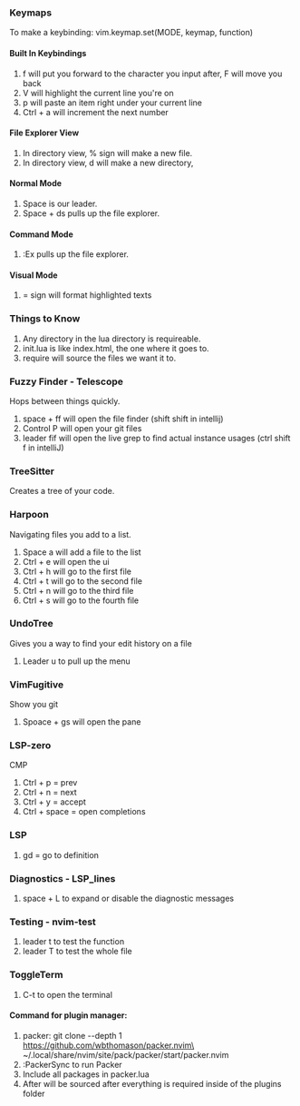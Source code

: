 ### Keymaps 

To make a keybinding: vim.keymap.set(MODE, keymap, function)
#### Built In Keybindings 
1. f will put you forward to the character you input after, F will move you back   
2. V will highlight the current line you're on 
3. p will paste an item right under your current line
4. Ctrl + a will increment the next number 

#### File Explorer View 
1. In directory view, % sign will make a new file. 
2. In directory view, d will make a new directory, 

#### Normal Mode 
1. Space is our leader. 
2. Space + ds pulls up the file explorer. 
#### Command Mode 
1. :Ex pulls up the file explorer.
#### Visual Mode 
1. = sign will format highlighted texts 

### Things to Know 
1. Any directory in the lua directory is requireable. 
2. init.lua is like index.html, the one where it goes to. 
3. require will source the files we want it to. 

### Fuzzy Finder - Telescope 
Hops between things quickly. 
1. space + ff will open the file finder (shift shift in intellij) 
2. Control P will open your git files 
3. leader fif will open the live grep to find actual instance usages (ctrl shift f in intelliJ)  

### TreeSitter 
Creates a tree of your code. 

### Harpoon 
Navigating files you add to a list. 
1. Space a will add a file to the list 
2. Ctrl + e will open the ui
3. Ctrl + h will go to the first file 
4. Ctrl + t will go to the second file 
5. Ctrl + n will go to the third file 
6. Ctrl + s will go to the fourth file 

### UndoTree 
Gives you a way to find your edit history on a file 
1. Leader u to pull up the menu

### VimFugitive
Show you git 
1. Spoace + gs will open the pane

### LSP-zero 
CMP
1. Ctrl + p = prev 
2. Ctrl + n = next 
3. Ctrl + y = accept 
4. Ctrl + space = open completions 

### LSP 
1. gd = go to definition 

### Diagnostics - LSP_lines
1. space + L to expand or disable the diagnostic messages 

### Testing - nvim-test 
1. leader t to test the function 
2. leader T to test the whole file

### ToggleTerm 
1. C-t to open the terminal 

#### Command for plugin manager: 
1. packer: git clone --depth 1 https://github.com/wbthomason/packer.nvim\
 ~/.local/share/nvim/site/pack/packer/start/packer.nvim
2. :PackerSync to run Packer 
3. Include all packages in packer.lua
4. After will be sourced after everything is required inside of the plugins folder 
